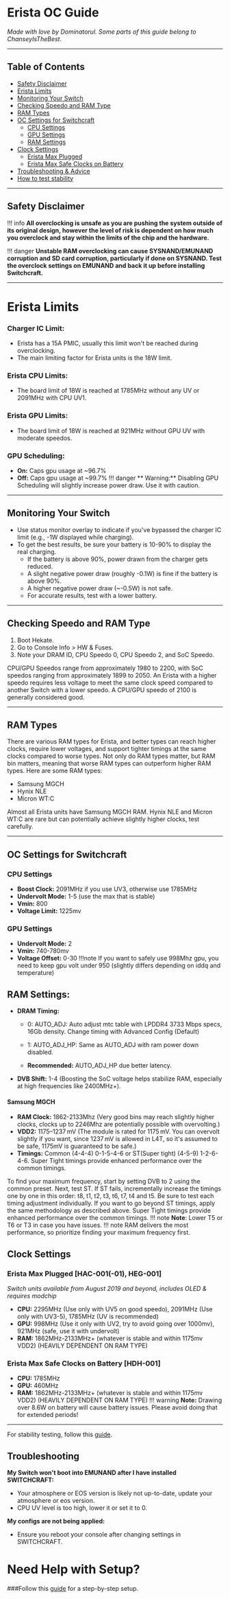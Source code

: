 # Erista OC Guide

*Made with love by Dominatorul. Some parts of this guide belong to ChanseyIsTheBest.*

---

## Table of Contents
- [Safety Disclaimer](#safety-disclaimer)
- [Erista Limits](#erista-limits)
- [Monitoring Your Switch](#monitoring-your-switch)
- [Checking Speedo and RAM Type](#checking-speedo-and-ram-type)
- [RAM Types](#ram-types)
- [OC Settings for Switchcraft](#oc-settings-for-switchcraft)
   - [CPU Settings](#cpu-settings)
   - [GPU Settings](#gpu-settings)
   - [RAM Settings](#ram-settings)
- [Clock Settings](#clock-settings)
   - [Erista Max Plugged](#erista-max-plugged-hac-001-01-heg-001)
   - [Erista Max Safe Clocks on Battery](#erista-max-safe-clocks-on-battery-hdh-001)
- [Troubleshooting & Advice](#troubleshooting)
- [How to test stability](https://rentry.co/howtoteststability)
---

## Safety Disclaimer
!!! info **All overclocking is unsafe as you are pushing the system outside of its original design, however the level of risk is dependent on how much you overclock and stay within the limits of the chip and the hardware.**

!!! danger **Unstable RAM overclocking can cause SYSNAND/EMUNAND corruption and SD card corruption, particularly if done on SYSNAND. Test the overclock settings on EMUNAND and back it up before installing Switchcraft.**

---

# Erista Limits

### Charger IC Limit:
- Erista has a 15A PMIC, usually this limit won't be reached during overclocking.
- The main limiting factor for Erista units is the 18W limit.

### Erista CPU Limits:
- The board limit of 18W is reached at 1785MHz without any UV or 2091MHz with CPU UV1.

### Erista GPU Limits:
- The board limit of 18W is reached at 921MHz without GPU UV with moderate speedos.

### GPU Scheduling:
- **On:** Caps gpu usage at ~96.7%
- **Off:** Caps gpu usage at  ~99.7%
!!! danger  ** Warning:** Disabling GPU Scheduling will slightly increase power draw. Use it with caution.

---

## Monitoring Your Switch
- Use status monitor overlay to indicate if you've bypassed the charger IC limit (e.g., -1W displayed while charging).
- To get the best results, be sure your battery is 10-90% to display the real charging.
    - If the battery is above 90%, power drawn from the charger gets reduced.
    - A slight negative power draw (roughly -0.1W) is fine if the battery is above 90%.
    - A higher negative power draw (~-0.5W) is not safe.
    - For accurate results, test with a lower battery.

---

## Checking Speedo and RAM Type

1. Boot Hekate.
2. Go to Console Info > HW & Fuses.
3. Note your DRAM ID, CPU Speedo 0, CPU Speedo 2, and SoC Speedo.

CPU/GPU Speedos range from approximately 1980 to 2200, with SoC speedos ranging from approximately 1899 to 2050. An Erista with a higher speedo requires less voltage to meet the same clock speed compared to another Switch with a lower speedo. A CPU/GPU speedo of 2100 is generally considered good.

---

## RAM Types

There are various RAM types for Erista, and better types can reach higher clocks, require lower voltages, and support tighter timings at the same clocks compared to worse types. Not only do RAM types matter, but RAM bin matters, meaning that worse RAM types can outperform higher RAM types. Here are some RAM types:

- Samsung MGCH
- Hynix NLE
- Micron WT:C

Almost all Erista units have Samsung MGCH RAM. Hynix NLE and Micron WT:C are rare but can potentially achieve slightly higher clocks, test carefully.

---

## OC Settings for Switchcraft

### CPU Settings
- **Boost Clock:** 2091MHz if you use UV3, otherwise use 1785MHz
- **Undervolt Mode:** 1-5 (use the max that is stable)
- **Vmin:** 800
- **Voltage Limit:** 1225mv

### GPU Settings
- **Undervolt Mode:** 2
- **Vmin:** 740-780mv
- **Voltage Offset:** 0-30
!!!note If you want to safely use 998Mhz gpu, you need to keep gpu volt under 950 (slightly differs depending on iddq and temperature)
## RAM Settings:
- **DRAM Timing:**
  - 0: AUTO_ADJ: Auto adjust mtc table with LPDDR4 3733 Mbps specs, 16Gb density. Change timing with Advanced Config (Default)
  - 1: AUTO_ADJ_HP: Same as AUTO_ADJ with ram power down disabled.

  - **Recommended:** AUTO_ADJ_HP due better latency.

- **DVB Shift:** 1-4 (Boosting the SoC voltage helps stabilize RAM, especially at high frequencies like 2400MHz+).
#### Samsung MGCH
- **RAM Clock:** 1862-2133Mhz (Very good bins may reach slightly higher clocks, clocks up to 2246Mhz are potentially possible with overvolting.)
- **VDD2:** 1175–1237 mV (The module is rated for 1175 mV. You can overvolt slightly if you want, since 1237 mV is allowed in L4T, so it's assumed to be safe, 1175mV is guaranteed to be safe.)
- **Timings:** Common (4-4-4) 0-1-5-4-6 or ST(Super tight) (4-5-9) 1-2-6-4-6. Super Tight timings provide enhanced performance over the common timings.

To find your maximum frequency, start by setting DVB to 2 using the common preset. Next, test ST. If ST fails, incrementally increase the timings one by one in this order: t8, t1, t2, t3, t6, t7, t4 and t5. Be sure to test each timing adjustment individually. If you want to go beyond ST timings, apply the same methodology as described above.
Super Tight timings provide enhanced performance over the common timings.
!!! note **Note**: Lower T5 or T6 or T3 in case you have issues.
!!! note RAM delivers the most performance, so prioritize finding your maximum frequency first.


## Clock Settings

### Erista Max Plugged [HAC-001(-01), HEG-001]
*Switch units available from August 2019 and beyond, includes OLED & requires modchip*
- **CPU:** 2295MHz (Use only with UV5 on good speedo), 2091MHz (Use only with UV3-5), 1785MHz (UV is recommended)
- **GPU:** 998MHz (Use it only with UV2, try to avoid going over 1000mv), 921MHz (safe, use it with undervolt)
- **RAM:** 1862MHz-2133MHz+ (whatever is stable and within 1175mv VDD2) (HEAVILY DEPENDENT ON RAM TYPE)

### Erista Max Safe Clocks on Battery [HDH-001]
- **CPU:** 1785MHz
- **GPU:** 460MHz
- **RAM:** 1862MHz-2133MHz+ (whatever is stable and within 1175mv VDD2) (HEAVILY DEPENDENT ON RAM TYPE)
!!! warning **Note:** Drawing over 8.6W on battery will cause battery issues. Please avoid doing that for extended periods!

---

For stability testing, follow this [guide](https://rentry.co/howtoteststability/).

## Troubleshooting

**My Switch won't boot into EMUNAND after I have installed SWITCHCRAFT:**
- Your atmosphere or EOS version is likely not up-to-date, update your atmosphere or eos version.
- CPU UV level is too high, lower it or set it to 0.

**My configs are not being applied:**
- Ensure you reboot your console after changing settings in SWITCHCRAFT.

# Need Help with Setup?

###Follow this [guide](https://rentry.co/howtoget60fps) for a step-by-step setup.
